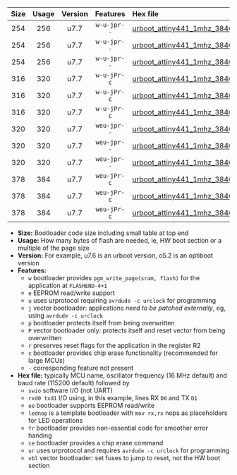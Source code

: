 |Size|Usage|Version|Features|Hex file|
|:-:|:-:|:-:|:-:|:--|
|254|256|u7.7|`w-u-jpr--`|[urboot_attiny441_1mhz_38400bps_swio_rxa2_txa1_lednop_ur_vbl.hex](https://raw.githubusercontent.com/stefanrueger/urboot.hex/main/mcus/attiny441/fcpu_1mhz/38400_bps/urboot_attiny441_1mhz_38400bps_swio_rxa2_txa1_lednop_ur_vbl.hex)|
|254|256|u7.7|`w-u-jpr--`|[urboot_attiny441_1mhz_38400bps_swio_rxa4_txa5_lednop_ur_vbl.hex](https://raw.githubusercontent.com/stefanrueger/urboot.hex/main/mcus/attiny441/fcpu_1mhz/38400_bps/urboot_attiny441_1mhz_38400bps_swio_rxa4_txa5_lednop_ur_vbl.hex)|
|254|256|u7.7|`w-u-jpr--`|[urboot_attiny441_1mhz_38400bps_swio_rxb2_txa7_lednop_ur_vbl.hex](https://raw.githubusercontent.com/stefanrueger/urboot.hex/main/mcus/attiny441/fcpu_1mhz/38400_bps/urboot_attiny441_1mhz_38400bps_swio_rxb2_txa7_lednop_ur_vbl.hex)|
|316|320|u7.7|`w-u-jPr-c`|[urboot_attiny441_1mhz_38400bps_swio_rxa2_txa1_lednop_fr_ce_ur_vbl.hex](https://raw.githubusercontent.com/stefanrueger/urboot.hex/main/mcus/attiny441/fcpu_1mhz/38400_bps/urboot_attiny441_1mhz_38400bps_swio_rxa2_txa1_lednop_fr_ce_ur_vbl.hex)|
|316|320|u7.7|`w-u-jPr-c`|[urboot_attiny441_1mhz_38400bps_swio_rxa4_txa5_lednop_fr_ce_ur_vbl.hex](https://raw.githubusercontent.com/stefanrueger/urboot.hex/main/mcus/attiny441/fcpu_1mhz/38400_bps/urboot_attiny441_1mhz_38400bps_swio_rxa4_txa5_lednop_fr_ce_ur_vbl.hex)|
|316|320|u7.7|`w-u-jPr-c`|[urboot_attiny441_1mhz_38400bps_swio_rxb2_txa7_lednop_fr_ce_ur_vbl.hex](https://raw.githubusercontent.com/stefanrueger/urboot.hex/main/mcus/attiny441/fcpu_1mhz/38400_bps/urboot_attiny441_1mhz_38400bps_swio_rxb2_txa7_lednop_fr_ce_ur_vbl.hex)|
|320|320|u7.7|`weu-jpr--`|[urboot_attiny441_1mhz_38400bps_swio_rxa2_txa1_ee_lednop_ur_vbl.hex](https://raw.githubusercontent.com/stefanrueger/urboot.hex/main/mcus/attiny441/fcpu_1mhz/38400_bps/urboot_attiny441_1mhz_38400bps_swio_rxa2_txa1_ee_lednop_ur_vbl.hex)|
|320|320|u7.7|`weu-jpr--`|[urboot_attiny441_1mhz_38400bps_swio_rxa4_txa5_ee_lednop_ur_vbl.hex](https://raw.githubusercontent.com/stefanrueger/urboot.hex/main/mcus/attiny441/fcpu_1mhz/38400_bps/urboot_attiny441_1mhz_38400bps_swio_rxa4_txa5_ee_lednop_ur_vbl.hex)|
|320|320|u7.7|`weu-jpr--`|[urboot_attiny441_1mhz_38400bps_swio_rxb2_txa7_ee_lednop_ur_vbl.hex](https://raw.githubusercontent.com/stefanrueger/urboot.hex/main/mcus/attiny441/fcpu_1mhz/38400_bps/urboot_attiny441_1mhz_38400bps_swio_rxb2_txa7_ee_lednop_ur_vbl.hex)|
|378|384|u7.7|`weu-jPr-c`|[urboot_attiny441_1mhz_38400bps_swio_rxa2_txa1_ee_lednop_fr_ce_ur_vbl.hex](https://raw.githubusercontent.com/stefanrueger/urboot.hex/main/mcus/attiny441/fcpu_1mhz/38400_bps/urboot_attiny441_1mhz_38400bps_swio_rxa2_txa1_ee_lednop_fr_ce_ur_vbl.hex)|
|378|384|u7.7|`weu-jPr-c`|[urboot_attiny441_1mhz_38400bps_swio_rxa4_txa5_ee_lednop_fr_ce_ur_vbl.hex](https://raw.githubusercontent.com/stefanrueger/urboot.hex/main/mcus/attiny441/fcpu_1mhz/38400_bps/urboot_attiny441_1mhz_38400bps_swio_rxa4_txa5_ee_lednop_fr_ce_ur_vbl.hex)|
|378|384|u7.7|`weu-jPr-c`|[urboot_attiny441_1mhz_38400bps_swio_rxb2_txa7_ee_lednop_fr_ce_ur_vbl.hex](https://raw.githubusercontent.com/stefanrueger/urboot.hex/main/mcus/attiny441/fcpu_1mhz/38400_bps/urboot_attiny441_1mhz_38400bps_swio_rxb2_txa7_ee_lednop_fr_ce_ur_vbl.hex)|

- **Size:** Bootloader code size including small table at top end
- **Usage:** How many bytes of flash are needed, ie, HW boot section or a multiple of the page size
- **Version:** For example, u7.6 is an urboot version, o5.2 is an optiboot version
- **Features:**
  + `w` bootloader provides `pgm_write_page(sram, flash)` for the application at `FLASHEND-4+1`
  + `e` EEPROM read/write support
  + `u` uses urprotocol requiring `avrdude -c urclock` for programming
  + `j` vector bootloader: applications *need to be patched externally*, eg, using `avrdude -c urclock`
  + `p` bootloader protects itself from being overwritten
  + `P` vector bootloader only: protects itself and reset vector from being overwritten
  + `r` preserves reset flags for the application in the register R2
  + `c` bootloader provides chip erase functionality (recommended for large MCUs)
  + `-` corresponding feature not present
- **Hex file:** typically MCU name, oscillator frequency (16 MHz default) and baud rate (115200 default) followed by
  + `swio` software I/O (not UART)
  + `rxd0 txd1` I/O using, in this example, lines RX `D0` and TX `D1`
  + `ee` bootloader supports EEPROM read/write
  + `lednop` is a template bootloader with `mov rx,rx` nops as placeholders for LED operations
  + `fr` bootloader provides non-essential code for smoother error handing
  + `ce` bootloader provides a chip erase command
  + `ur` uses urprotocol and requires `avrdude -c urclock` for programming
  + `vbl` vector bootloader: set fuses to jump to reset, not the HW boot section
